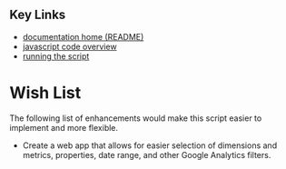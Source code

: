 ## Key Links
* [documentation home (README)](../README.md)
* [javascript code overview](docs/overview.md)
* [running the script](docs/instructions.md)

# Wish List
The following list of enhancements would make this script easier to implement and more flexible.

* Create a web app that allows for easier selection of dimensions and metrics, properties, date range, and other Google Analytics filters.
 